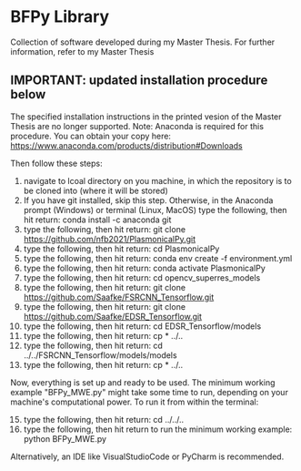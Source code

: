 # BFPy Library
Collection of software developed during my Master Thesis.
For further information, refer to my Master Thesis

## IMPORTANT: updated installation procedure below

The specified installation instructions in the printed vesion of the Master Thesis are no longer supported.
Note: Anaconda is required for this procedure. You can obtain your copy here: https://www.anaconda.com/products/distribution#Downloads

Then follow these steps:

1. navigate to lcoal directory on you machine, in which the repository is to be cloned into (where it will be stored)
2. If you have git installed, skip this step. Otherwise, in the Anaconda prompt (Windows) or terminal (Linux, MacOS) type the following, then hit return: conda install -c anaconda git
4. type the following, then hit return: git clone https://github.com/nfb2021/PlasmonicalPy.git
5. type the following, then hit return: cd PlasmonicalPy
6. type the following, then hit return: conda env create -f environment.yml
7. type the following, then hit return: conda activate PlasmonicalPy
8. type the following, then hit return: cd opencv_superres_models
9. type the following, then hit return: git clone https://github.com/Saafke/FSRCNN_Tensorflow.git
10. type the following, then hit return: git clone https://github.com/Saafke/EDSR_Tensorflow.git
11. type the following, then hit return: cd EDSR_Tensorflow/models
12. type the following, then hit return: cp * ../..
13. type the following, then hit return: cd ../../FSRCNN_Tensorflow/models/models
14. type the following, then hit return: cp * ../..

Now, everything is set up and ready to be used.
The minimum working example "BFPy_MWE.py" might take some time to run, depending on your machine's computational power.
To run it from within the terminal:

15. type the following, then hit return: cd ../../..
16. type the following, then hit return to run the minimum working example: python BFPy_MWE.py

Alternatively, an IDE like VisualStudioCode or PyCharm is recommended.
